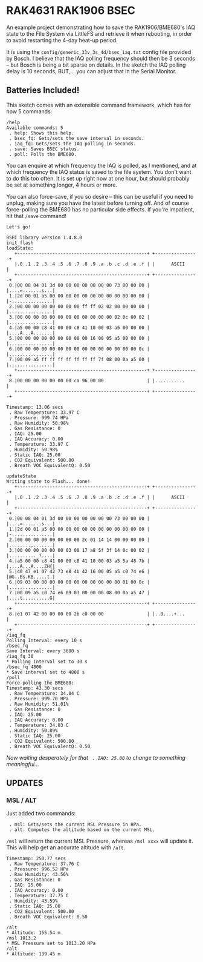 # RAK4631 RAK1906 BSEC

An example project demonstrating how to save the RAK1906/BME680's IAQ state to the File System via LittleFS and retrieve it when rebooting, in order to avoid restarting the 4-day heat-up period.

It is using the `config/generic_33v_3s_4d/bsec_iaq.txt` config file provided by Bosch. I believe that the IAQ polling frequency should then be 3 seconds – but Bosch is being a bit sparse on details. In the sketch the IAQ polling delay is 10 seconds, BUT,... you can adjust that in the Serial Monitor.

## Batteries Included!

This sketch comes with an extensible command framework, which has for now 5 commands:

```
/help
Available commands: 5
 . help: Shows this help.
 . bsec_fq: Gets/sets the save interval in seconds.
 . iaq_fq: Gets/sets the IAQ polling in seconds.
 . save: Saves BSEC status.
 . poll: Polls the BME680.
```

You can enquire at which frequency the IAQ is polled, as I mentioned, and at which frequency the IAQ status is saved to the file system. You don't want to do this too often. It is set up right now at one hour, but should probably be set at something longer, 4 hours or more.

You can also force-save, if you so desire – this can be useful if you need to unplug, making sure you have the latest before turning off. And of course force-polling the BME680 has no particular side effects. If you're impatient, hit that `/save` command!


```
Let's go!

BSEC library version 1.4.8.0
init_flash
loadState:
   +------------------------------------------------+ +----------------+
   |.0 .1 .2 .3 .4 .5 .6 .7 .8 .9 .a .b .c .d .e .f | |      ASCII     |
   +------------------------------------------------+ +----------------+
 0.|00 08 04 01 3d 00 00 00 00 00 00 00 73 00 00 00 | |....=.......s...|
 1.|2d 00 01 a5 00 00 00 00 00 00 00 00 00 00 00 00 | |-...............|
 2.|00 00 00 00 00 00 00 00 ff ff 02 02 00 00 00 00 | |................|
 3.|00 00 00 00 00 00 00 00 00 00 00 00 02 0c 00 02 | |................|
 4.|a5 00 00 c8 41 00 00 c8 41 10 00 03 a5 00 00 00 | |....A...A.......|
 5.|00 00 00 00 00 00 00 00 00 16 00 05 a5 00 00 00 | |................|
 6.|00 00 00 00 00 00 00 00 00 00 00 00 00 00 00 0c | |................|
 7.|00 09 a5 ff ff ff ff ff ff ff 7f 08 00 0a a5 00 | |................|
   +------------------------------------------------+ +----------------+
 8.|00 00 00 00 00 00 00 ca 96 00 00                | |...........     |
   +------------------------------------------------+ +----------------+

Timestamp: 13.06 secs
 . Raw Temperature: 33.97 C
 . Pressure: 999.74 HPa
 . Raw Humidity: 50.98%
 . Gas Resistance: 0
 . IAQ: 25.00
 . IAQ Accuracy: 0.00
 . Temperature: 33.97 C
 . Humidity: 50.98%
 . Static IAQ: 25.00
 . CO2 Equivalent: 500.00
 . Breath VOC EquivalentQ: 0.50

updateState
Writing state to Flash... done!
   +------------------------------------------------+ +----------------+
   |.0 .1 .2 .3 .4 .5 .6 .7 .8 .9 .a .b .c .d .e .f | |      ASCII     |
   +------------------------------------------------+ +----------------+
 0.|00 08 04 01 3d 00 00 00 00 00 00 00 73 00 00 00 | |....=.......s...|
 1.|2d 00 01 a5 00 00 00 00 00 00 00 00 00 00 00 00 | |-...............|
 2.|00 00 00 00 00 00 00 00 2c 01 14 14 00 00 00 00 | |........,.......|
 3.|00 00 00 00 00 00 03 00 17 a8 5f 3f 14 0c 00 02 | |.........._?....|
 4.|a5 00 00 c8 41 00 00 c8 41 10 00 03 a5 5a 48 7b | |....A...A....ZH{|
 5.|40 47 e1 07 42 73 e8 4b 42 16 00 05 a5 c0 74 e6 | |@G..Bs.KB.....t.|
 6.|09 03 00 00 00 00 00 00 00 00 00 00 00 01 00 0c | |................|
 7.|00 09 a5 c0 74 e6 09 03 00 00 00 08 00 0a a5 47 | |....t..........G|
   +------------------------------------------------+ +----------------+
 8.|e1 07 42 00 00 00 00 2b c0 00 00                | |..B....+...     |
   +------------------------------------------------+ +----------------+
/iaq_fq
Polling Interval: every 10 s
/bsec_fq
Save Interval: every 3600 s
/iaq_fq 30
* Polling Interval set to 30 s
/bsec_fq 4800
* Save interval set to 4800 s
/poll
Force-polling the BME680:
Timestamp: 43.30 secs
 . Raw Temperature: 34.04 C
 . Pressure: 999.70 HPa
 . Raw Humidity: 51.01%
 . Gas Resistance: 0
 . IAQ: 25.00
 . IAQ Accuracy: 0.00
 . Temperature: 34.03 C
 . Humidity: 50.89%
 . Static IAQ: 25.00
 . CO2 Equivalent: 500.00
 . Breath VOC EquivalentQ: 0.50
```

*Now waiting desperately for that ` . IAQ: 25.00` to change to something meaningful...*

## UPDATES

### MSL / ALT

Just added two commands:

```
 . msl: Gets/sets the current MSL Pressure in HPa.
 . alt: Computes the altitude based on the current MSL.
```

`/msl` will return the current MSL Pressure, whereas `/msl xxxx` will update it. This will help get an accurate altitude with `/alt`.

```
Timestamp: 250.77 secs
 . Raw Temperature: 37.76 C
 . Pressure: 996.52 HPa
 . Raw Humidity: 43.56%
 . Gas Resistance: 0
 . IAQ: 25.00
 . IAQ Accuracy: 0.00
 . Temperature: 37.75 C
 . Humidity: 43.59%
 . Static IAQ: 25.00
 . CO2 Equivalent: 500.00
 . Breath VOC Equivalent: 0.50

/alt
* Altitude: 155.54 m
/msl 1013.2
* MSL Pressure set to 1013.20 HPa
/alt
* Altitude: 139.45 m
```
